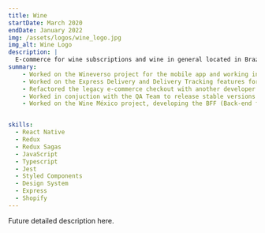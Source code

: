 ```yaml
---
title: Wine
startDate: March 2020
endDate: January 2022
img: /assets/logos/wine_logo.jpg
img_alt: Wine Logo
description: |
  E-commerce for wine subscriptions and wine in general located in Brazil and México
summary:
    - Worked on the Wineverso project for the mobile app and working in conjuction with the QA team to ship the feature.
    - Worked on the Express Delivery and Delivery Tracking features for the mobile app.
    - Refactored the legacy e-commerce checkout with another developer for the mobile app.
    - Worked in conjuction with the QA Team to release stable versions of the app.
    - Worked on the Wine México project, developing the BFF (Back-end for Front-end) for the mobile app, and integrating specific use-cases of the Shopify platform to work on the existing mobile app.


skills:
  - React Native
  - Redux
  - Redux Sagas
  - JavaScript
  - Typescript
  - Jest
  - Styled Components
  - Design System
  - Express
  - Shopify
---
```


Future detailed description here.

